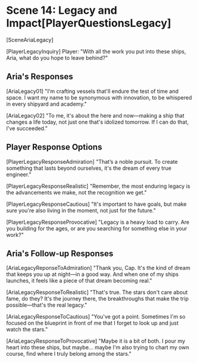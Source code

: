 # Scene 14: Legacy and Impact[PlayerQuestionsLegacy]

[SceneAriaLegacy]

[PlayerLegacyInquiry]
Player: "With all the work you put into these ships, Aria, what do you hope to leave behind?"

## Aria's Responses

[AriaLegacy01]
"I'm crafting vessels that'll endure the test of time and space. I want my name to be synonymous with innovation, to be whispered in every shipyard and academy."

[AriaLegacy02]
"To me, it's about the here and now—making a ship that changes a life today, not just one that's idolized tomorrow. If I can do that, I've succeeded."

## Player Response Options

[PlayerLegacyResponseAdmiration]
"That’s a noble pursuit. To create something that lasts beyond ourselves, it's the dream of every true engineer."

[PlayerLegacyResponseRealistic]
"Remember, the most enduring legacy is the advancements we make, not the recognition we get."

[PlayerLegacyResponseCautious]
"It's important to have goals, but make sure you're also living in the moment, not just for the future."

[PlayerLegacyResponseProvocative]
"Legacy is a heavy load to carry. Are you building for the ages, or are you searching for something else in your work?"

## Aria's Follow-up Responses

[AriaLegacyReponseToAdmiration]
"Thank you, Cap. It's the kind of dream that keeps you up at night—in a good way. And when one of my ships launches, it feels like a piece of that dream becoming real."

[AriaLegacyResponseToRealistic]
"That's true. The stars don't care about fame, do they? It's the journey there, the breakthroughs that make the trip possible—that's the real legacy."

[AriaLegacyResponseToCautious]
"You've got a point. Sometimes I'm so focused on the blueprint in front of me that I forget to look up and just watch the stars."

[AriaLegacyResponseToProvocative]
"Maybe it is a bit of both. I pour my heart into these ships, but maybe... maybe I'm also trying to chart my own course, find where I truly belong among the stars."
